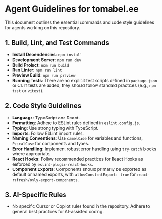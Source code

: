 # Agent Guidelines for tomabel.ee

This document outlines the essential commands and code style guidelines for agents working on this repository.

## 1. Build, Lint, and Test Commands

- **Install Dependencies**: `npm install`
- **Development Server**: `npm run dev`
- **Build Project**: `npm run build`
- **Run Linter**: `npm run lint`
- **Preview Build**: `npm run preview`
- **Running Tests**: There are no explicit test scripts defined in `package.json` or CI. If tests are added, they should follow standard practices (e.g., `npm test` or `vitest`).

## 2. Code Style Guidelines

- **Language**: TypeScript and React.
- **Formatting**: Adhere to ESLint rules defined in `eslint.config.js`.
- **Typing**: Use strong typing with TypeScript.
- **Imports**: Follow ESLint import rules.
- **Naming Conventions**: Use `camelCase` for variables and functions, `PascalCase` for components and types.
- **Error Handling**: Implement robust error handling using `try-catch` blocks where appropriate.
- **React Hooks**: Follow recommended practices for React Hooks as enforced by `eslint-plugin-react-hooks`.
- **Component Exports**: Components should primarily be exported as default or named exports, with `allowConstantExport: true` for `react-refresh/only-export-components`.

## 3. AI-Specific Rules

- No specific Cursor or Copilot rules found in the repository. Adhere to general best practices for AI-assisted coding.
